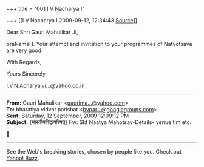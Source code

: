 +++
title = "001 I V Nacharya I"

+++
[[I V Nacharya I	2009-09-12, 12:34:43 [Source](https://groups.google.com/g/bvparishat/c/Vg_cP96s4C4)]]



Dear Shri Gauri Mahulikar Ji,

praNamaH. Your attempt and invitation to your programmes of Natyotsava are very good.

With Regards,

Yours Sincerely,

I.V.N.Acharya[ivi...@yahoo.co.in]()  

  

------------------------------------------------------------------------

**From:** Gauri Mahulikar \<[gaurima...@yahoo.com]()\>  
**To:** bharatiya vidvat parishat \<[bvpar...@googlegroups.com]()\>  
**Sent:** Saturday, 12 September, 2009 12:09:12 PM  
**Subject:** {भारतीयविद्वत्परिषत्} Fw: Skt Naatya Mahotsav-Details- venue tim etc.  



------------------------------------------------------------------------

See the Web's breaking stories, chosen by people like you. Check out [Yahoo! Buzz](http://in.rd.yahoo.com/tagline_buzz_1/*http://in.buzz.yahoo.com/).

